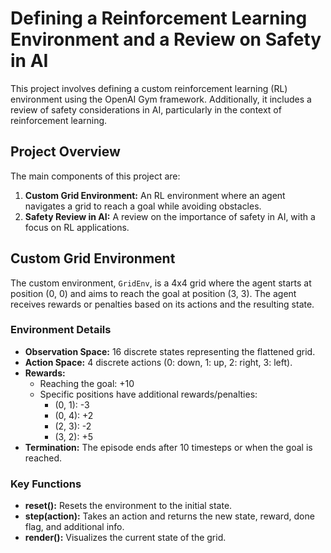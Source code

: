 # Defining a Reinforcement Learning Environment and a Review on Safety in AI

This project involves defining a custom reinforcement learning (RL) environment using the OpenAI Gym framework. Additionally, it includes a review of safety considerations in AI, particularly in the context of reinforcement learning.

## Project Overview

The main components of this project are:
1. **Custom Grid Environment:** An RL environment where an agent navigates a grid to reach a goal while avoiding obstacles.
2. **Safety Review in AI:** A review on the importance of safety in AI, with a focus on RL applications.

## Custom Grid Environment

The custom environment, `GridEnv`, is a 4x4 grid where the agent starts at position (0, 0) and aims to reach the goal at position (3, 3). The agent receives rewards or penalties based on its actions and the resulting state.

### Environment Details

- **Observation Space:** 16 discrete states representing the flattened grid.
- **Action Space:** 4 discrete actions (0: down, 1: up, 2: right, 3: left).
- **Rewards:**
  - Reaching the goal: +10
  - Specific positions have additional rewards/penalties:
    - (0, 1): -3
    - (0, 4): +2
    - (2, 3): -2
    - (3, 2): +5
- **Termination:** The episode ends after 10 timesteps or when the goal is reached.

### Key Functions

- **reset():** Resets the environment to the initial state.
- **step(action):** Takes an action and returns the new state, reward, done flag, and additional info.
- **render():** Visualizes the current state of the grid.
